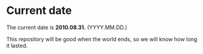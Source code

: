 # Current date

The current date is **2010.08.31.** (YYYY.MM.DD.)

This repository will be good when the world ends, so we will know how long it lasted.